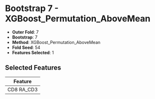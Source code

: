 # Bootstrap 7 - XGBoost_Permutation_AboveMean

- **Outer Fold**: 7
- **Bootstrap**: 7
- **Method**: XGBoost_Permutation_AboveMean
- **Fold Seed**: 54
- **Features Selected**: 1

## Selected Features

| Feature |
|---------|
| CD8 RA_CD3 |
